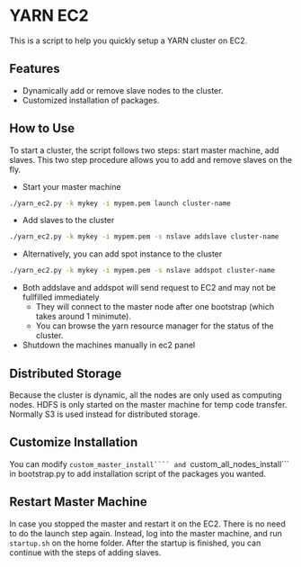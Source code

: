 YARN EC2
========
This is a script to help you quickly setup a YARN cluster on EC2.

Features
--------
- Dynamically add or remove slave nodes to the cluster.
- Customized installation of packages.

How to Use
----------
To start a cluster, the script follows two steps: start master machine, add slaves.
This two step procedure allows you to add and remove slaves on the fly.

- Start your master machine
```bash
./yarn_ec2.py -k mykey -i mypem.pem launch cluster-name
```
- Add slaves to the cluster
```bash
./yarn_ec2.py -k mykey -i mypem.pem -s nslave addslave cluster-name
```
- Alternatively, you can add spot instance to the cluster
```bash
./yarn_ec2.py -k mykey -i mypem.pem -s nslave addspot cluster-name
```
- Both addslave and addspot will send request to EC2 and may not be fullfilled immediately
  - They will connect to the master node after one bootstrap (which takes around 1 minimute).
  - You can browse the yarn resource manager for the status of the cluster.
- Shutdown the machines manually in ec2 panel

Distributed Storage
-------------------
Because the cluster is dynamic, all the nodes are only used as computing nodes.
HDFS is only started on the master machine for temp code transfer.
Normally S3 is used instead for distributed storage.


Customize Installation
----------------------
You can modify ```custom_master_install```` and ```custom_all_nodes_install``` in bootstrap.py to
add installation script of the packages you wanted.


Restart Master Machine
----------------------
In case you stopped the master and restart it on the EC2. There is no need to do the launch step again.
Instead, log into the master machine, and run ```startup.sh``` on the home folder.
After the startup is finished, you can continue with the steps of adding slaves.
